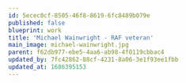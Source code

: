 ```yaml
---
id: 5ecec0cf-8505-46f8-8619-6fc8489b079e
published: false
blueprint: work
title: 'Michael Wainwright - RAF veteran'
main_image: michael-wainwright.jpg
parent: f62db977-ebe5-4aa6-ab98-4f0119cbbac4
updated_by: 7fc42862-88cf-4231-8a06-3e1f93ee1fbb
updated_at: 1686395153
---
```

